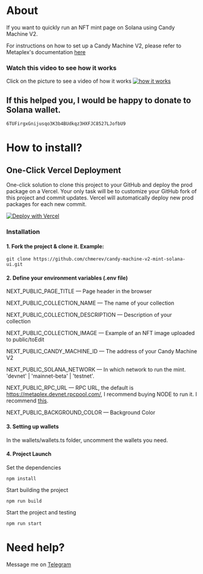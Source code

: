 # About

If you want to quickly run an NFT mint page on Solana using Candy Machine V2.

For instructions on how to set up a Candy Machine V2, please refer to Metaplex's documentation [here](https://docs.metaplex.com/candy-machine-v2/Introduction)

### Watch this video to see how it works

Click on the picture to see a video of how it works
[![how it works](https://i.ibb.co/Xz4PG6B/2022-05-02-01-53-26.png)](https://youtu.be/kfab_pcW34A)

## If this helped you, I would be happy to donate to Solana wallet.

`6TUFirgxGnijusqo3K3b4BUdkqz3HXFJC8527LJofbU9`

# How to install?

## One-Click Vercel Deployment

One-click solution to clone this project to your GitHub and deploy the prod package on a Vercel.
Your only task will be to customize your GitHub fork of this project and commit updates.
Vercel will automatically deploy new prod packages for each new commit.

[![Deploy with Vercel](https://vercel.com/button)](https://vercel.com/new/clone?repository-url=https%3A%2F%2Fgithub.com%2Fchmerev%2Fcandy-machine-v2-mint-solana-ui.git&env=NEXT_PUBLIC_PAGE_TITLE,NEXT_PUBLIC_COLLECTION_NAME,NEXT_PUBLIC_COLLECTION_DESCRIPTION,NEXT_PUBLIC_COLLECTION_IMAGE,NEXT_PUBLIC_CANDY_MACHINE_ID,NEXT_PUBLIC_SOLANA_NETWORK,NEXT_PUBLIC_RPC_URL,NEXT_PUBLIC_BACKGROUND_COLOR&project-name=candy-machine-v2-mint-solana-ui)

### Installation

#### 1. Fork the project & clone it. Example:

```
git clone https://github.com/chmerev/candy-machine-v2-mint-solana-ui.git
```

#### 2. Define your environment variables (.env file)

NEXT_PUBLIC_PAGE_TITLE — Page header in the browser

NEXT_PUBLIC_COLLECTION_NAME — The name of your collection

NEXT_PUBLIC_COLLECTION_DESCRIPTION — Description of your collection

NEXT_PUBLIC_COLLECTION_IMAGE — Example of an NFT image uploaded to public/toEdit

NEXT_PUBLIC_CANDY_MACHINE_ID — The address of your Candy Machine V2

NEXT_PUBLIC_SOLANA_NETWORK — In which network to run the mint. 'devnet' | 'mainnet-beta' | 'testnet'.

NEXT_PUBLIC_RPC_URL — RPC URL, the default is https://metaplex.devnet.rpcpool.com/, I recommend buying NODE to run it. I recommend [this](https://hackmd.io/@levicook/HJcDneEWF).

NEXT_PUBLIC_BACKGROUND_COLOR — Background Color

#### 3. Setting up wallets

In the wallets/wallets.ts folder, uncomment the wallets you need.

#### 4. Project Launch

Set the dependencies
```
npm install
```

Start building the project
```
npm run build
```

Start the project and testing
```
npm run start
```

# Need help?
Message me on [Telegram](https://t.me/a_chmerev)